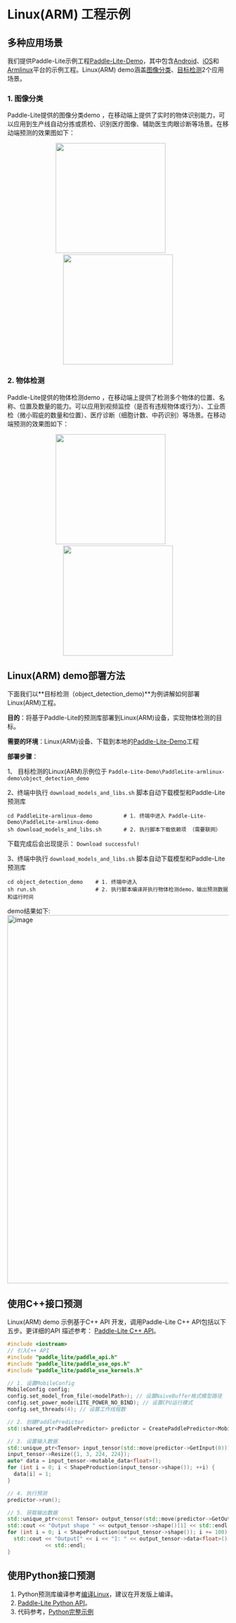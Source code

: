# Linux(ARM) 工程示例

## 多种应用场景

我们提供Paddle-Lite示例工程[Paddle-Lite-Demo](https://github.com/PaddlePaddle/Paddle-Lite-Demo)，其中包含[Android](https://github.com/PaddlePaddle/Paddle-Lite-Demo/tree/master/PaddleLite-android-demo)、[iOS](https://github.com/PaddlePaddle/Paddle-Lite-Demo/tree/master/PaddleLite-ios-demo)和[Armlinux](https://github.com/PaddlePaddle/Paddle-Lite-Demo/tree/master/PaddleLite-armlinux-demo)平台的示例工程。Linux(ARM) demo涵盖[图像分类](https://github.com/PaddlePaddle/Paddle-Lite-Demo/tree/master/PaddleLite-android-demo/image_classification_demo)、[目标检测](https://github.com/PaddlePaddle/Paddle-Lite-Demo/tree/master/PaddleLite-android-demo/object_detection_demo)2个应用场景。

### 1. 图像分类

Paddle-Lite提供的图像分类demo ，在移动端上提供了实时的物体识别能力，可以应用到生产线自动分拣或质检、识别医疗图像、辅助医生肉眼诊断等场景。在移动端预测的效果图如下：

<p align="center"><img width="250" height="250"  src="https://paddlelite-data.bj.bcebos.com/doc_images/Android_iOS_demo/demo/tabby_cat.jpg"/>&#8194;&#8194;&#8194;&#8194;&#8194;<img width="250" height="250"  src="https://paddlelite-data.bj.bcebos.com/doc_images/Android_iOS_demo/demo/tabby_cat2.jpg"/></p>

### 2. 物体检测

Paddle-Lite提供的物体检测demo ，在移动端上提供了检测多个物体的位置、名称、位置及数量的能力。可以应用到视频监控（是否有违规物体或行为）、工业质检（微小瑕疵的数量和位置）、医疗诊断（细胞计数、中药识别）等场景。在移动端预测的效果图如下：

<p align="center"><img width="250" height="250"  src="https://paddlelite-data.bj.bcebos.com/doc_images/Android_iOS_demo/demo/dog.jpg"/>&#8194;&#8194;&#8194;&#8194;&#8194;<img width="250" height="250"  src="https://paddlelite-data.bj.bcebos.com/doc_images/Android_iOS_demo/demo/dog2.jpg"/></p>

## Linux(ARM) demo部署方法

下面我们以**目标检测（object_detection_demo)**为例讲解如何部署Linux(ARM)工程。

**目的**：将基于Paddle-Lite的预测库部署到Linux(ARM)设备，实现物体检测的目标。

**需要的环境**：Linux(ARM)设备、下载到本地的[Paddle-Lite-Demo](https://github.com/PaddlePaddle/Paddle-Lite-Demo)工程

**部署步骤**：

1、 目标检测的Linux(ARM)示例位于 `Paddle-Lite-Demo\PaddleLite-armlinux-demo\object_detection_demo`

2、终端中执行 `download_models_and_libs.sh` 脚本自动下载模型和Paddle-Lite预测库

```shell
cd PaddleLite-armlinux-demo          # 1. 终端中进入 Paddle-Lite-Demo\PaddleLite-armlinux-demo
sh download_models_and_libs.sh       # 2. 执行脚本下载依赖项 （需要联网）
```

下载完成后会出现提示： `Download successful!`

3、终端中执行 `download_models_and_libs.sh` 脚本自动下载模型和Paddle-Lite预测库
```shell
cd object_detection_demo    # 1. 终端中进入
sh run.sh                   # 2. 执行脚本编译并执行物体检测demo，输出预测数据和运行时间
```
demo结果如下:
<img width="836" alt="image" src="https://user-images.githubusercontent.com/50474132/82852558-da228580-9f35-11ea-837c-e4d71066da57.png">

## 使用C++接口预测
Linux(ARM) demo 示例基于C++ API 开发，调用Paddle-Lite C++ API包括以下五步。更详细的API 描述参考： [Paddle-Lite C++ API](https://paddle-lite.readthedocs.io/zh/latest/api_reference/cxx_api_doc.html)。

```c++
#include <iostream>
// 引入C++ API
#include "paddle_lite/paddle_api.h"
#include "paddle_lite/paddle_use_ops.h"
#include "paddle_lite/paddle_use_kernels.h"

// 1. 设置MobileConfig
MobileConfig config;
config.set_model_from_file(<modelPath>); // 设置NaiveBuffer格式模型路径
config.set_power_mode(LITE_POWER_NO_BIND); // 设置CPU运行模式
config.set_threads(4); // 设置工作线程数

// 2. 创建PaddlePredictor
std::shared_ptr<PaddlePredictor> predictor = CreatePaddlePredictor<MobileConfig>(config);

// 3. 设置输入数据
std::unique_ptr<Tensor> input_tensor(std::move(predictor->GetInput(0)));
input_tensor->Resize({1, 3, 224, 224});
auto* data = input_tensor->mutable_data<float>();
for (int i = 0; i < ShapeProduction(input_tensor->shape()); ++i) {
  data[i] = 1;
}

// 4. 执行预测
predictor->run();

// 5. 获取输出数据
std::unique_ptr<const Tensor> output_tensor(std::move(predictor->GetOutput(0)));
std::cout << "Output shape " << output_tensor->shape()[1] << std::endl;
for (int i = 0; i < ShapeProduction(output_tensor->shape()); i += 100) {
  std::cout << "Output[" << i << "]: " << output_tensor->data<float>()[i]
            << std::endl;
}
```

## 使用Python接口预测

1. Python预测库编译参考[编译Linux](../source_compile/compile_linux)，建议在开发版上编译。
2. [Paddle-Lite Python API](../api_reference/python_api_doc)。
3. 代码参考，[Python完整示例](../quick_start/python_demo)
